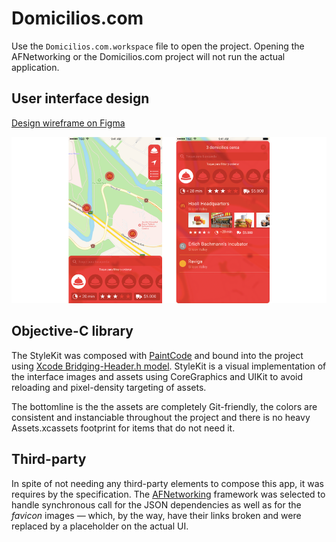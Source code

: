 # Domicilios.com

Use the `Domicilios.com.workspace` file to open the project. Opening the AFNetworking or the Domicilios.com project will not run the actual application.

## User interface design

[Design wireframe on Figma](https://www.figma.com/file/L0GcMnPspSFjtlPjPRQrMjtJ/Wireframes)

![Design wireframe on Figma](Wireframes.png)

## Objective-C library

The StyleKit was composed with [PaintCode](https://www.paintcodeapp.com) and bound into the project using [Xcode Bridging-Header.h model](https://developer.apple.com/library/content/documentation/Swift/Conceptual/BuildingCocoaApps/MixandMatch.html).
StyleKit is a visual implementation of the interface images and assets using CoreGraphics and UIKit to avoid reloading and pixel-density targeting of assets.

The bottomline is the the assets are completely Git-friendly, the colors are consistent and instanciable throughout the project and there is no heavy Assets.xcassets footprint for items that do not need it.

## Third-party

In spite of not needing any third-party elements to compose this app, it was requires by the specification.
The [AFNetworking](https://github.com/AFNetworking/AFNetworking) framework was selected to handle synchronous call for the JSON dependencies as well as for the *favicon* images — which, by the way, have their links broken and were replaced by a placeholder on the actual UI.

